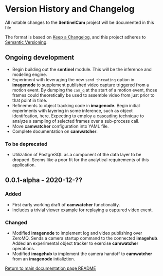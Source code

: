 # Version History and Changelog

All notable changes to the **SentinelCam** project will be documented in this file.

The format is based on [Keep a Changelog](https://keepachangelog.com/en/1.0.0/),
and this project adheres to [Semantic Versioning](https://semver.org/spec/v2.0.0.html).

## Ongoing development

- Begin building out the **sentinel** module. This will be the inference and modeling engine.
- Experiment with leveraging the new `send_threading` option in **imagenode** to supplement
  published video capture triggered from a motion event. By dumping the `cam_q` at the start 
  of a motion event, those frames could theoretically be used to assemble video from just prior 
  to that point in time.
- Refinements to object tracking code in **imagenode**. Begin initial experiments with 
  layering in some inference, such as object identifcation, here. Expecting to employ a 
  cascading technique to analyze a sampling of selected frames over a sub-process call. 
- Move **camwatcher** configuration into YAML file.
- Complete documentation on **camwatcher**.

### To be deprecated

- Utilization of PostgreSQL as a component of the data layer to be dropped. Seems like 
  a poor fit for the analytical requirements of this application. 

## 0.0.1-alpha - 2020-12-??

### Added

- First early working draft of **camwatcher** functionality.
- Includes a trivial viewer example for replaying a captured video event. 

### Changed

- Modified **imagenode** to implement log and video publishing over ZeroMQ. Sends a camera
  startup command to the connected **imagehub**. Added an experimental object tracker to
  exercise **camwatcher** operations.
- Modified **imagehub** to implement the camera handoff to **camwatcher** from an 
  **imagenode** intializtion.

[Return to main documentation page README](README.rst)
